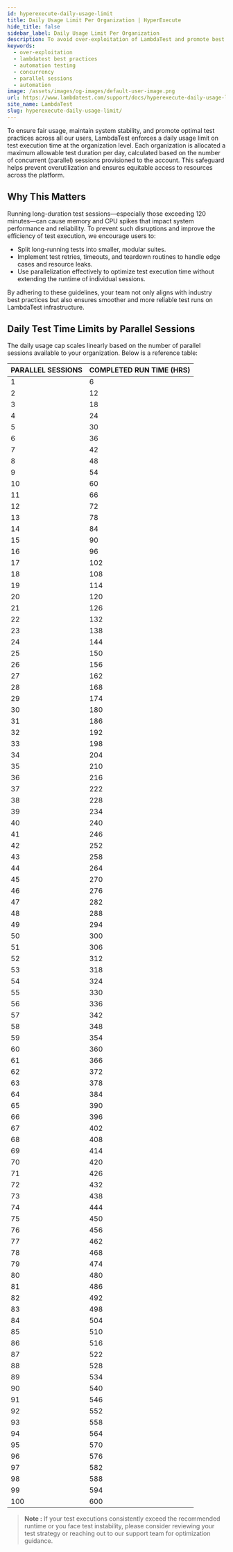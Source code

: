 ```yaml
---
id: hyperexecute-daily-usage-limit
title: Daily Usage Limit Per Organization | HyperExecute
hide_title: false
sidebar_label: Daily Usage Limit Per Organization
description: To avoid over-exploitation of LambdaTest and promote best practices, we have added a capacity constraint on the total test time that can be used by an organization in a day.
keywords:
  - over-exploitation
  - lambdatest best practices
  - automation testing
  - concurrency
  - parallel sessions
  - automation
image: /assets/images/og-images/default-user-image.png
url: https://www.lambdatest.com/support/docs/hyperexecute-daily-usage-limit/
site_name: LambdaTest
slug: hyperexecute-daily-usage-limit/
---
```


<script type="application/ld+json"
      dangerouslySetInnerHTML={{ __html: JSON.stringify({
       "@context": "https://schema.org",
        "@type": "BreadcrumbList",
        "itemListElement": [{
          "@type": "ListItem",
          "position": 1,
          "name": "Home",
          "item": "https://www.lambdatest.com"
        },{
          "@type": "ListItem",
          "position": 2,
          "name": "Support",
          "item": "https://www.lambdatest.com/support/docs/"
        },{
          "@type": "ListItem",
          "position": 3,
          "name": "Daily Usage Limit",
          "item": "https://www.lambdatest.com/support/docs/daily-usage-limit/"
        }]
      })
    }}
></script>
To ensure fair usage, maintain system stability, and promote optimal test practices across all our users, LambdaTest enforces a daily usage limit on test execution time at the organization level. Each organization is allocated a maximum allowable test duration per day, calculated based on the number of concurrent (parallel) sessions provisioned to the account. This safeguard helps prevent overutilization and ensures equitable access to resources across the platform.

## Why This Matters
Running long-duration test sessions—especially those exceeding 120 minutes—can cause memory and CPU spikes that impact system performance and reliability. To prevent such disruptions and improve the efficiency of test execution, we encourage users to:

- Split long-running tests into smaller, modular suites.
- Implement test retries, timeouts, and teardown routines to handle edge cases and resource leaks.
- Use parallelization effectively to optimize test execution time without extending the runtime of individual sessions.

By adhering to these guidelines, your team not only aligns with industry best practices but also ensures smoother and more reliable test runs on LambdaTest infrastructure.

## Daily Test Time Limits by Parallel Sessions
The daily usage cap scales linearly based on the number of parallel sessions available to your organization. Below is a reference table:

| PARALLEL SESSIONS | COMPLETED RUN TIME (HRS) |
| ---------- | ----------------- |
| 1 | 6 |
| 2 | 12 |
| 3 | 18 |
| 4 | 24 |
| 5 | 30 |
| 6 | 36 |
| 7 | 42 |
| 8 | 48 |
| 9 | 54 |
| 10 | 60 |
| 11 | 66 |
| 12 | 72 |
| 13 | 78 |
| 14 | 84 |
| 15 | 90 |
| 16 | 96 |
| 17 | 102 |
| 18 | 108 |
| 19 | 114 |
| 20 | 120 |
| 21 | 126 |
| 22 | 132 |
| 23 | 138 |
| 24 | 144 |
| 25 | 150 |
| 26 | 156 |
| 27 | 162 |
| 28 | 168 |
| 29 | 174 |
| 30 | 180 |
| 31 | 186 |
| 32 | 192 |
| 33 | 198 |
| 34 | 204 |
| 35 | 210 |
| 36 | 216 |
| 37 | 222 |
| 38 | 228 |
| 39 | 234 |
| 40 | 240 |
| 41 | 246 |
| 42 | 252 |
| 43 | 258 |
| 44 | 264 |
| 45 | 270 |
| 46 | 276 |
| 47 | 282 |
| 48 | 288 |
| 49 | 294 |
| 50 | 300 |
| 51 | 306 |
| 52 | 312 |
| 53 | 318 |
| 54 | 324 |
| 55 | 330 |
| 56 | 336 | 
| 57 | 342 |
| 58 | 348 |
| 59 | 354 |
| 60 | 360 |
| 61 | 366 |
| 62 | 372 |
| 63 | 378 |
| 64 | 384 |
| 65 | 390 |
| 66 | 396 |
| 67 | 402 |
| 68 | 408 |
| 69 | 414 |
| 70 | 420 |
| 71 | 426 |
| 72 | 432 |
| 73 | 438 |
| 74 | 444 |
| 75 | 450 |
| 76 | 456 |
| 77 | 462 |
| 78 | 468 |
| 79 | 474 |
| 80 | 480 |
| 81 | 486 |
| 82 | 492 |
| 83 | 498 |
| 84 | 504 |
| 85 | 510 |
| 86 | 516 |
| 87 | 522 |
| 88 | 528 |
| 89 | 534 |
| 90 | 540 |
| 91 | 546 |
| 92 | 552 |
| 93 | 558 |
| 94 | 564 |
| 95 | 570 |
| 96 | 576 |
| 97 | 582 |
| 98 | 588 |
| 99 | 594 |
| 100 | 600 |

> **Note :** If your test executions consistently exceed the recommended runtime or you face test instability, please consider reviewing your test strategy or reaching out to our support team for optimization guidance.